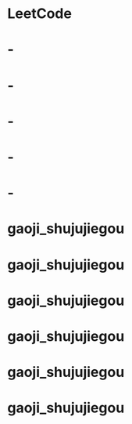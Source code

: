 # LeetCode
# -
# -
# -
# -
# -
# gaoji_shujujiegou
# gaoji_shujujiegou
# gaoji_shujujiegou
# gaoji_shujujiegou
# gaoji_shujujiegou
# gaoji_shujujiegou
